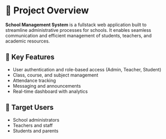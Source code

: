 # 📘 Project Overview

**School Management System** is a fullstack web application built to streamline administrative processes for schools. It enables seamless communication and efficient management of students, teachers, and academic resources.

## 🔑 Key Features

- User authentication and role-based access (Admin, Teacher, Student)
- Class, course, and subject management
- Attendance tracking
- Messaging and announcements
- Real-time dashboard with analytics

## 🎯 Target Users

- School administrators
- Teachers and staff
- Students and parents
